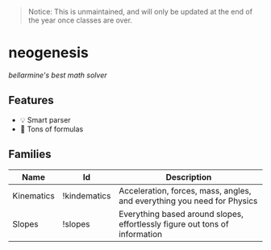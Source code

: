 > Notice: This is unmaintained, and will only be updated at the end of the year once classes are over.

# neogenesis
*bellarmine's best math solver*

## Features
- 💡 Smart parser
- 💪 Tons of formulas

## Families
| Name       | Id           | Description                                                                 |
|------------|--------------|-----------------------------------------------------------------------------|
| Kinematics | !kindematics | Acceleration, forces, mass, angles, and everything you need for Physics     |
| Slopes     | !slopes      | Everything based around slopes, effortlessly figure out tons of information |
